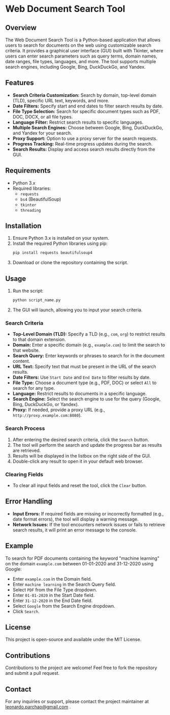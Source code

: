 # Web Document Search Tool

## Overview
The Web Document Search Tool is a Python-based application that allows users to search for documents on the web using customizable search criteria. It provides a graphical user interface (GUI) built with Tkinter, where users can enter search parameters such as query terms, domain names, date ranges, file types, languages, and more. The tool supports multiple search engines, including Google, Bing, DuckDuckGo, and Yandex.

## Features
- **Search Criteria Customization:** Search by domain, top-level domain (TLD), specific URL text, keywords, and more.
- **Date Filters:** Specify start and end dates to filter search results by date.
- **File Type Selection:** Search for specific document types such as PDF, DOC, DOCX, or all file types.
- **Language Filter:** Restrict search results to specific languages.
- **Multiple Search Engines:** Choose between Google, Bing, DuckDuckGo, and Yandex for your search.
- **Proxy Support:** Option to use a proxy server for the search requests.
- **Progress Tracking:** Real-time progress updates during the search.
- **Search Results:** Display and access search results directly from the GUI.

## Requirements
- Python 3.x
- Required libraries:
  - `requests`
  - `bs4` (BeautifulSoup)
  - `tkinter`
  - `threading`

## Installation
1. Ensure Python 3.x is installed on your system.
2. Install the required Python libraries using pip:
   ```bash
   pip install requests beautifulsoup4
   ```
3. Download or clone the repository containing the script.

## Usage
1. Run the script:
   ```bash
   python script_name.py
   ```
2. The GUI will launch, allowing you to input your search criteria.

### Search Criteria
- **Top-Level Domain (TLD):** Specify a TLD (e.g., `com`, `org`) to restrict results to that domain extension.
- **Domain:** Enter a specific domain (e.g., `example.com`) to limit the search to that website.
- **Search Query:** Enter keywords or phrases to search for in the document content.
- **URL Text:** Specify text that must be present in the URL of the search results.
- **Date Filters:** Use `Start Date` and `End Date` to filter results by date.
- **File Type:** Choose a document type (e.g., PDF, DOC) or select `All` to search for any type.
- **Language:** Restrict results to documents in a specific language.
- **Search Engine:** Select the search engine to use for the query (Google, Bing, DuckDuckGo, or Yandex).
- **Proxy:** If needed, provide a proxy URL (e.g., `http://proxy.example.com:8080`).

### Search Process
1. After entering the desired search criteria, click the `Search` button.
2. The tool will perform the search and update the progress bar as results are retrieved.
3. Results will be displayed in the listbox on the right side of the GUI.
4. Double-click any result to open it in your default web browser.

### Clearing Fields
- To clear all input fields and reset the tool, click the `Clear` button.

## Error Handling
- **Input Errors:** If required fields are missing or incorrectly formatted (e.g., date format errors), the tool will display a warning message.
- **Network Issues:** If the tool encounters network issues or fails to retrieve search results, it will print an error message to the console.

## Example
To search for PDF documents containing the keyword "machine learning" on the domain `example.com` between 01-01-2020 and 31-12-2020 using Google:
- Enter `example.com` in the Domain field.
- Enter `machine learning` in the Search Query field.
- Select `PDF` from the File Type dropdown.
- Enter `01-01-2020` in the Start Date field.
- Enter `31-12-2020` in the End Date field.
- Select `Google` from the Search Engine dropdown.
- Click `Search`.

## License
This project is open-source and available under the MIT License.

## Contributions
Contributions to the project are welcome! Feel free to fork the repository and submit a pull request.

## Contact
For any inquiries or support, please contact the project maintainer at leonardo.parchao@gmail.com .
